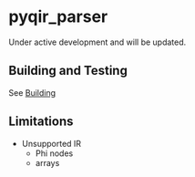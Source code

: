 # pyqir_parser

Under active development and will be updated.

## Building and Testing

See [Building](../docs/building.md)

## Limitations

- Unsupported IR
  - Phi nodes
  - arrays
